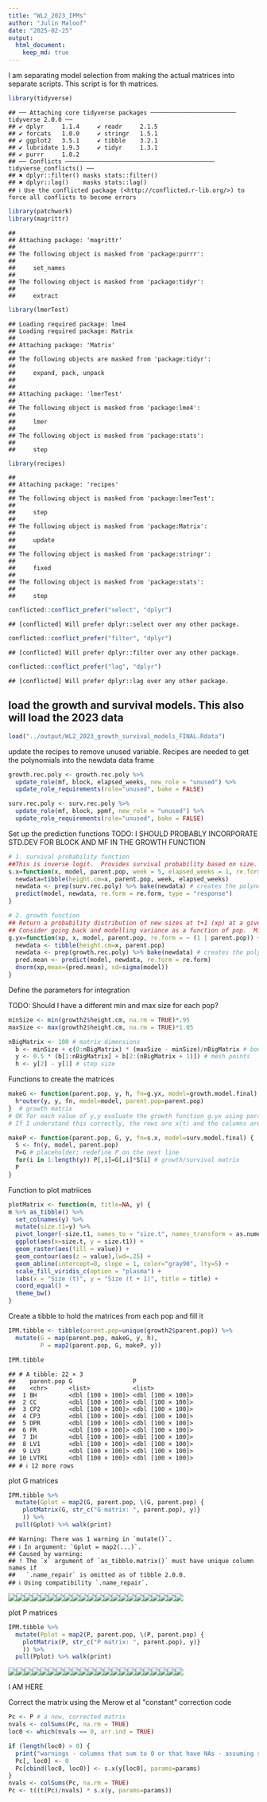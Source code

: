 ```yaml
---
title: "WL2_2023_IPMs"
author: "Julin Maloof"
date: "2025-02-25"
output: 
  html_document: 
    keep_md: true
---
```




I am separating model selection from making the actual matrices into separate scripts.  This script is for th matrices.



``` r
library(tidyverse)
```

```
## ── Attaching core tidyverse packages ──────────────────────── tidyverse 2.0.0 ──
## ✔ dplyr     1.1.4     ✔ readr     2.1.5
## ✔ forcats   1.0.0     ✔ stringr   1.5.1
## ✔ ggplot2   3.5.1     ✔ tibble    3.2.1
## ✔ lubridate 1.9.3     ✔ tidyr     1.3.1
## ✔ purrr     1.0.2     
## ── Conflicts ────────────────────────────────────────── tidyverse_conflicts() ──
## ✖ dplyr::filter() masks stats::filter()
## ✖ dplyr::lag()    masks stats::lag()
## ℹ Use the conflicted package (<http://conflicted.r-lib.org/>) to force all conflicts to become errors
```

``` r
library(patchwork)
library(magrittr)
```

```
## 
## Attaching package: 'magrittr'
## 
## The following object is masked from 'package:purrr':
## 
##     set_names
## 
## The following object is masked from 'package:tidyr':
## 
##     extract
```

``` r
library(lmerTest)
```

```
## Loading required package: lme4
## Loading required package: Matrix
## 
## Attaching package: 'Matrix'
## 
## The following objects are masked from 'package:tidyr':
## 
##     expand, pack, unpack
## 
## 
## Attaching package: 'lmerTest'
## 
## The following object is masked from 'package:lme4':
## 
##     lmer
## 
## The following object is masked from 'package:stats':
## 
##     step
```

``` r
library(recipes)
```

```
## 
## Attaching package: 'recipes'
## 
## The following object is masked from 'package:lmerTest':
## 
##     step
## 
## The following object is masked from 'package:Matrix':
## 
##     update
## 
## The following object is masked from 'package:stringr':
## 
##     fixed
## 
## The following object is masked from 'package:stats':
## 
##     step
```

``` r
conflicted::conflict_prefer("select", "dplyr")
```

```
## [conflicted] Will prefer dplyr::select over any other package.
```

``` r
conflicted::conflict_prefer("filter", "dplyr")
```

```
## [conflicted] Will prefer dplyr::filter over any other package.
```

``` r
conflicted::conflict_prefer("lag", "dplyr")
```

```
## [conflicted] Will prefer dplyr::lag over any other package.
```

## load the growth and survival models.  This also will load the 2023 data

``` r
load("../output/WL2_2023_growth_survival_models_FINAL.Rdata")
```

update the recipes to remove unused variable.  Recipes are needed to get the polynomials into the newdata data frame

``` r
growth.rec.poly <- growth.rec.poly %>% 
  update_role(mf, block, elapsed_weeks, new_role = "unused") %>%
  update_role_requirements(role="unused", bake = FALSE) 

surv.rec.poly <- surv.rec.poly %>% 
  update_role(mf, block, ppmf, new_role = "unused") %>%
  update_role_requirements(role="unused", bake = FALSE) 
```

Set up the prediction functions
TODO: I SHOULD PROBABLY INCORPORATE STD.DEV FOR BLOCK AND MF IN THE GROWTH FUNCTION

``` r
# 1. survival probability function
##This is inverse logit.  Provides survival probability based on size.
s.x=function(x, model, parent.pop, week = 5, elapsed_weeks = 1, re.form= ~(1 | parent.pop)) {
  newdata=tibble(height.cm=x, parent.pop, week, elapsed_weeks) 
  newdata <- prep(surv.rec.poly) %>% bake(newdata) # creates the polynomial variables
  predict(model, newdata, re.form = re.form, type = "response")
}

# 2. growth function
## Return a probability distribution of new sizes at t+1 (xp) at a given size x.  
## Consider going back and modelling variance as a function of pop.  Might need to do this in BRMS.
g.yx=function(xp, x, model, parent.pop, re.form = ~ (1 | parent.pop)) {
  newdata <- tibble(height.cm=x, parent.pop)
  newdata <- prep(growth.rec.poly) %>% bake(newdata) # creates the polynomial variables
  pred.mean <- predict(model, newdata, re.form = re.form)
  dnorm(xp,mean=(pred.mean), sd=sigma(model))
}
```

Define the parameters for integration

TODO: Should I have a different min and max size for each pop? 

``` r
minSize <- min(growth2$height.cm, na.rm = TRUE)*.95
maxSize <- max(growth2$height.cm, na.rm = TRUE)*1.05

nBigMatrix <- 100 # matrix dimensions
  b <- minSize + c(0:nBigMatrix) * (maxSize - minSize)/nBigMatrix # boundary points
  y <- 0.5 * (b[1:nBigMatrix] + b[2:(nBigMatrix + 1)]) # mesh points
  h <- y[2] - y[1] # step size
```

Functions to create the matrices

``` r
makeG <- function(parent.pop, y, h, fn=g.yx, model=growth.model.final) {
  h*outer(y, y, fn, model=model, parent.pop=parent.pop)
}  # growth matrix
# OK for each value of y,y evaluate the growth function g.yx using params
# If I understand this correctly, the rows are x(t) and the columns are x(t+1)

makeP <- function(parent.pop, G, y, fn=s.x, model=surv.model.final) {
  S <- fn(y, model, parent.pop) 
  P=G # placeholder; redefine P on the next line
  for(i in 1:length(y)) P[,i]=G[,i]*S[i] # growth/survival matrix
  P
}
```

Function to plot matriices

``` r
plotMatrix <- function(m, title=NA, y) {
m %>% as_tibble() %>%
  set_colnames(y) %>% 
  mutate(size.t1=y) %>%
  pivot_longer(-size.t1, names_to = "size.t", names_transform = as.numeric) %>%
  ggplot(aes(x=size.t, y = size.t1)) +
  geom_raster(aes(fill = value)) +
  geom_contour(aes(z = value),lwd=.25) +
  geom_abline(intercept=0, slope = 1, color="gray90", lty=5) +
  scale_fill_viridis_c(option = "plasma") +
  labs(x = "Size (t)", y = "Size (t + 1)", title = title) +
  coord_equal() +
  theme_bw()
}
```

Create a tibble to hold the matrices from each pop and fill it

``` r
IPM.tibble <- tibble(parent.pop=unique(growth2$parent.pop)) %>%
  mutate(G = map(parent.pop, makeG, y, h),
         P = map2(parent.pop, G, makeP, y))

IPM.tibble
```

```
## # A tibble: 22 × 3
##    parent.pop G                 P                
##    <chr>      <list>            <list>           
##  1 BH         <dbl [100 × 100]> <dbl [100 × 100]>
##  2 CC         <dbl [100 × 100]> <dbl [100 × 100]>
##  3 CP2        <dbl [100 × 100]> <dbl [100 × 100]>
##  4 CP3        <dbl [100 × 100]> <dbl [100 × 100]>
##  5 DPR        <dbl [100 × 100]> <dbl [100 × 100]>
##  6 FR         <dbl [100 × 100]> <dbl [100 × 100]>
##  7 IH         <dbl [100 × 100]> <dbl [100 × 100]>
##  8 LV1        <dbl [100 × 100]> <dbl [100 × 100]>
##  9 LV3        <dbl [100 × 100]> <dbl [100 × 100]>
## 10 LVTR1      <dbl [100 × 100]> <dbl [100 × 100]>
## # ℹ 12 more rows
```

plot G matrices

``` r
IPM.tibble %>%
  mutate(Gplot = map2(G, parent.pop, \(G, parent.pop) {
    plotMatrix(G, str_c("G matrix: ", parent.pop), y)}
    )) %>%
  pull(Gplot) %>% walk(print)
```

```
## Warning: There was 1 warning in `mutate()`.
## ℹ In argument: `Gplot = map2(...)`.
## Caused by warning:
## ! The `x` argument of `as_tibble.matrix()` must have unique column names if
##   `.name_repair` is omitted as of tibble 2.0.0.
## ℹ Using compatibility `.name_repair`.
```

![](WL2_2023_IPMs_files/figure-html/unnamed-chunk-9-1.png)<!-- -->![](WL2_2023_IPMs_files/figure-html/unnamed-chunk-9-2.png)<!-- -->![](WL2_2023_IPMs_files/figure-html/unnamed-chunk-9-3.png)<!-- -->![](WL2_2023_IPMs_files/figure-html/unnamed-chunk-9-4.png)<!-- -->![](WL2_2023_IPMs_files/figure-html/unnamed-chunk-9-5.png)<!-- -->![](WL2_2023_IPMs_files/figure-html/unnamed-chunk-9-6.png)<!-- -->![](WL2_2023_IPMs_files/figure-html/unnamed-chunk-9-7.png)<!-- -->![](WL2_2023_IPMs_files/figure-html/unnamed-chunk-9-8.png)<!-- -->![](WL2_2023_IPMs_files/figure-html/unnamed-chunk-9-9.png)<!-- -->![](WL2_2023_IPMs_files/figure-html/unnamed-chunk-9-10.png)<!-- -->![](WL2_2023_IPMs_files/figure-html/unnamed-chunk-9-11.png)<!-- -->![](WL2_2023_IPMs_files/figure-html/unnamed-chunk-9-12.png)<!-- -->![](WL2_2023_IPMs_files/figure-html/unnamed-chunk-9-13.png)<!-- -->![](WL2_2023_IPMs_files/figure-html/unnamed-chunk-9-14.png)<!-- -->![](WL2_2023_IPMs_files/figure-html/unnamed-chunk-9-15.png)<!-- -->![](WL2_2023_IPMs_files/figure-html/unnamed-chunk-9-16.png)<!-- -->![](WL2_2023_IPMs_files/figure-html/unnamed-chunk-9-17.png)<!-- -->![](WL2_2023_IPMs_files/figure-html/unnamed-chunk-9-18.png)<!-- -->![](WL2_2023_IPMs_files/figure-html/unnamed-chunk-9-19.png)<!-- -->![](WL2_2023_IPMs_files/figure-html/unnamed-chunk-9-20.png)<!-- -->![](WL2_2023_IPMs_files/figure-html/unnamed-chunk-9-21.png)<!-- -->![](WL2_2023_IPMs_files/figure-html/unnamed-chunk-9-22.png)<!-- -->

plot P matrices

``` r
IPM.tibble %>%
  mutate(Pplot = map2(P, parent.pop, \(P, parent.pop) {
    plotMatrix(P, str_c("P matrix: ", parent.pop), y)}
    )) %>%
  pull(Pplot) %>% walk(print)
```

![](WL2_2023_IPMs_files/figure-html/unnamed-chunk-10-1.png)<!-- -->![](WL2_2023_IPMs_files/figure-html/unnamed-chunk-10-2.png)<!-- -->![](WL2_2023_IPMs_files/figure-html/unnamed-chunk-10-3.png)<!-- -->![](WL2_2023_IPMs_files/figure-html/unnamed-chunk-10-4.png)<!-- -->![](WL2_2023_IPMs_files/figure-html/unnamed-chunk-10-5.png)<!-- -->![](WL2_2023_IPMs_files/figure-html/unnamed-chunk-10-6.png)<!-- -->![](WL2_2023_IPMs_files/figure-html/unnamed-chunk-10-7.png)<!-- -->![](WL2_2023_IPMs_files/figure-html/unnamed-chunk-10-8.png)<!-- -->![](WL2_2023_IPMs_files/figure-html/unnamed-chunk-10-9.png)<!-- -->![](WL2_2023_IPMs_files/figure-html/unnamed-chunk-10-10.png)<!-- -->![](WL2_2023_IPMs_files/figure-html/unnamed-chunk-10-11.png)<!-- -->![](WL2_2023_IPMs_files/figure-html/unnamed-chunk-10-12.png)<!-- -->![](WL2_2023_IPMs_files/figure-html/unnamed-chunk-10-13.png)<!-- -->![](WL2_2023_IPMs_files/figure-html/unnamed-chunk-10-14.png)<!-- -->![](WL2_2023_IPMs_files/figure-html/unnamed-chunk-10-15.png)<!-- -->![](WL2_2023_IPMs_files/figure-html/unnamed-chunk-10-16.png)<!-- -->![](WL2_2023_IPMs_files/figure-html/unnamed-chunk-10-17.png)<!-- -->![](WL2_2023_IPMs_files/figure-html/unnamed-chunk-10-18.png)<!-- -->![](WL2_2023_IPMs_files/figure-html/unnamed-chunk-10-19.png)<!-- -->![](WL2_2023_IPMs_files/figure-html/unnamed-chunk-10-20.png)<!-- -->![](WL2_2023_IPMs_files/figure-html/unnamed-chunk-10-21.png)<!-- -->![](WL2_2023_IPMs_files/figure-html/unnamed-chunk-10-22.png)<!-- -->


I AM HERE

Correct the matrix using the Merow et al "constant" correction code


``` r
Pc <- P # a new, corrected matrix
nvals <- colSums(Pc, na.rm = TRUE)
loc0 <- which(nvals == 0, arr.ind = TRUE)

if (length(loc0) > 0) {
  print("warnings - columns that sum to 0 or that have NAs - assuming survival is along the diagonal; plot your Pmatrix to check it")
  Pc[, loc0] <- 0
  Pc[cbind(loc0, loc0)] <- s.x(y[loc0], params=params)
}
nvals <- colSums(Pc, na.rm = TRUE)
Pc <- t((t(Pc)/nvals) * s.x(y, params=params))
```





